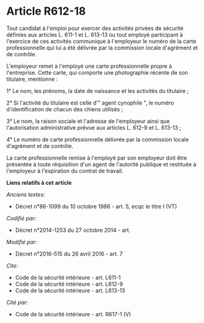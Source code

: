 # Article R612-18

Tout candidat à l'emploi pour exercer des activités privées de sécurité définies aux articles L. 611-1 et L. 613-13 ou tout
employé participant à l'exercice de ces activités communique à l'employeur le numéro de la carte professionnelle qui lui a
été délivrée par la commission  locale d'agrément et de contrôle. 

L'employeur remet à l'employé une carte professionnelle propre à l'entreprise. Cette carte, qui comporte une photographie
récente de son titulaire, mentionne : 

1° Le nom, les prénoms, la date de naissance et les activités du titulaire ; 

2° Si l'activité du titulaire est celle d'" agent cynophile ", le numéro d'identification de chacun des chiens utilisés ; 

3° Le nom, la raison sociale et l'adresse de l'employeur ainsi que l'autorisation administrative prévue aux articles L. 612-9
et L. 613-13 ; 

4° Le numéro de carte professionnelle délivrée par la commission  locale d'agrément et de contrôle. 

La carte professionnelle remise à l'employé par son employeur doit être présentée à toute réquisition d'un agent de
l'autorité publique et restituée à l'employeur à l'expiration du contrat de travail.

**Liens relatifs à cet article**

_Anciens textes_:

  - Décret n°86-1099 du 10 octobre 1986 - art. 5, ecqc le titre I (VT)

_Codifié par_:

  - Décret n°2014-1253 du 27 octobre 2014 - art.

_Modifié par_:

  - Décret n°2016-515 du 26 avril 2016 - art. 7

_Cite_:

  - Code de la sécurité intérieure - art. L611-1
  - Code de la sécurité intérieure - art. L612-9
  - Code de la sécurité intérieure - art. L613-13

_Cité par_:

  - Code de la sécurité intérieure - art. R617-1 (V)
